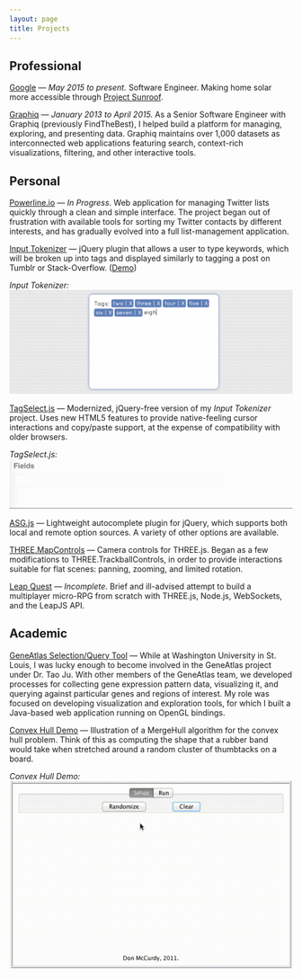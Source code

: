 ```yaml
---
layout: page
title: Projects
---
```


## Professional

[Google](http://www.google.com/about/careers/) — *May 2015 to present.* Software Engineer. Making home solar more accessible through [Project Sunroof](https://www.google.com/get/sunroof).

[Graphiq](https://www.graphiq.com) — *January 2013 to April 2015.* As a Senior Software Engineer with Graphiq (previously FindTheBest), I helped build a platform for managing, exploring, and presenting data. Graphiq maintains over 1,000 datasets as interconnected web applications featuring search, context-rich visualizations, filtering, and other interactive tools.

## Personal

[Powerline.io](https://github.com/donmccurdy/powerline) — *In Progress*. Web application for managing Twitter lists quickly through a clean and simple interface. The project began out of frustration with available tools for sorting my Twitter contacts by different interests, and has gradually evolved into a full list-management application.

[Input Tokenizer](/input-tokenizer) — jQuery plugin that allows a user to type keywords, which will be broken up into tags and displayed similarly to tagging a post on Tumblr or Stack-Overflow. ([Demo](/input-tokenizer/))

*Input Tokenizer:*
![Screenshot of Input Tokenizer](/public/media/projects/input-tokenizer.png)

[TagSelect.js](https://github.com/FindTheBest/TagSelect.js) — Modernized, jQuery-free version of my *Input Tokenizer* project. Uses new HTML5 features to provide native-feeling cursor interactions and copy/paste support, at the expense of compatibility with older browsers.

*TagSelect.js:*
![Screenshot of TagSelect.js](/public/media/projects/tag-select.gif)

[ASG.js](https://github.com/FindTheBest/asg.js) — Lightweight autocomplete plugin for jQuery, which supports both local and remote option sources. A variety of other options are available.

[THREE.MapControls](https://github.com/donmccurdy/THREE.MapControls) — Camera controls for THREE.js. Began as a few modifications to THREE.TrackballControls, in order to provide interactions suitable for flat scenes: panning, zooming, and limited rotation.

[Leap Quest](https://github.com/donmccurdy/leap-quest) — *Incomplete*. Brief and ill-advised attempt to build a multiplayer micro-RPG from scratch with THREE.js, Node.js, WebSockets, and the LeapJS API.

## Academic

[GeneAtlas Selection/Query Tool](http://www.geneatlas.org/gene/main.jsp) — While at Washington University in St. Louis, I was lucky enough to become involved in the GeneAtlas project under Dr. Tao Ju. With other members of the GeneAtlas team, we developed processes for collecting gene expression pattern data, visualizing it, and querying against particular genes and regions of interest. My role was focused on developing visualization and exploration tools, for which I built a Java-based web application running on OpenGL bindings.

[Convex Hull Demo](https://github.com/donmccurdy/convex-hull) — Illustration of a MergeHull algorithm for the convex hull problem. Think of this as computing the shape that a rubber band would take when stretched around a random cluster of thumbtacks on a board.

*Convex Hull Demo:*
![Screenshot of Convex Hull Demo](/public/media/projects/merge-hull.gif)
